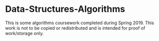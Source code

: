 # Data-Structures-Algorithms

This is some algorithms coursework completed during Spring 2019.  This work is not to be copied or redistributed and is intended for proof of work/storage only.

